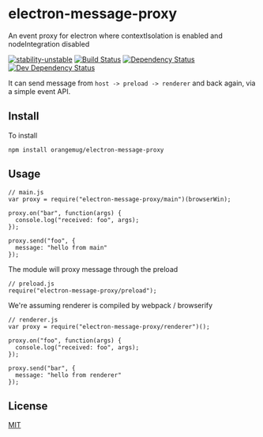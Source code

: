 # electron-message-proxy
An event proxy for electron where contextIsolation is enabled and nodeIntegration disabled

[![stability-unstable](https://img.shields.io/badge/stability-unstable-yellow.svg)][stability]
[![Build Status](https://circleci.com/gh/orangemug/electron-message-proxy.png?style=shield)][circleci]
[![Dependency Status](https://david-dm.org/orangemug/electron-message-proxy.svg)][dm-prod]
[![Dev Dependency Status](https://david-dm.org/orangemug/electron-message-proxy/dev-status.svg)][dm-dev]

[stability]:   https://github.com/orangemug/stability-badges#unstable
[circleci]:    https://circleci.com/gh/orangemug/electron-message-proxy
[dm-prod]:     https://david-dm.org/orangemug/electron-message-proxy
[dm-dev]:      https://david-dm.org/orangemug/electron-message-proxy#info=devDependencies


It can send message from `host -> preload -> renderer` and back again, via a simple event API.



## Install
To install

```
npm install orangemug/electron-message-proxy
```


## Usage

```
// main.js
var proxy = require("electron-message-proxy/main")(browserWin);

proxy.on("bar", function(args) {
  console.log("received: foo", args);
});

proxy.send("foo", {
  message: "hello from main"
});
```

The module will proxy message through the preload

```
// preload.js
require("electron-message-proxy/preload");
```

We're assuming renderer is compiled by webpack / browserify

```
// renderer.js
var proxy = require("electron-message-proxy/renderer")();

proxy.on("foo", function(args) {
  console.log("received: foo", args);
});

proxy.send("bar", {
  message: "hello from renderer"
});
```

## License
[MIT](LICENSE)

